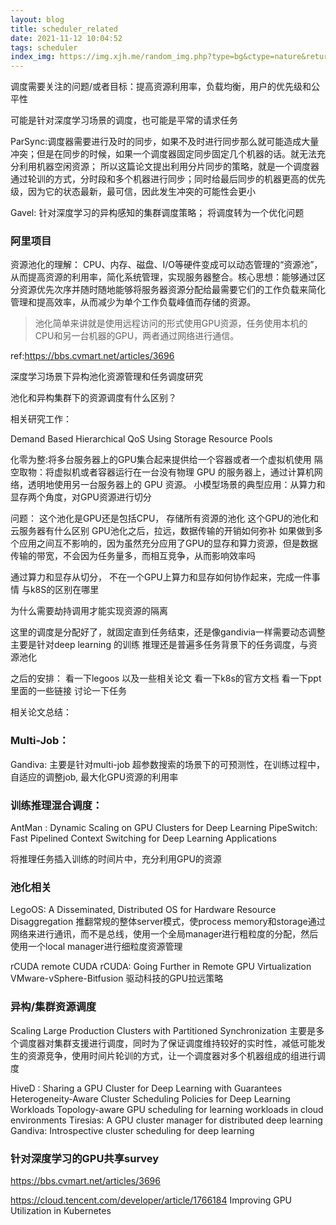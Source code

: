 ```yaml
---
layout: blog
title: scheduler_related
date: 2021-11-12 10:04:52
tags: scheduler
index_img: https://img.xjh.me/random_img.php?type=bg&ctype=nature&return=302
---
```


调度需要关注的问题/或者目标：提高资源利用率，负载均衡，用户的优先级和公平性

可能是针对深度学习场景的调度，也可能是平常的请求任务

ParSync:调度器需要进行及时的同步，如果不及时进行同步那么就可能造成大量冲突；但是在同步的时候，如果一个调度器固定同步固定几个机器的话。就无法充分利用机器空闲资源；
所以这篇论文提出利用分片同步的策略，就是一个调度器通过轮训的方式，分时段和多个机器进行同步；同时给最后同步的机器更高的优先级，因为它的状态最新，最可信，因此发生冲突的可能性会更小


Gavel: 针对深度学习的异构感知的集群调度策略； 将调度转为一个优化问题



### 阿里项目

资源池化的理解：
CPU、内存、磁盘、I/O等硬件变成可以动态管理的“资源池”，从而提高资源的利用率，简化系统管理，实现服务器整合。核心思想：能够通过区分资源优先次序并随时随地能够将服务器资源分配给最需要它们的工作负载来简化管理和提高效率，从而减少为单个工作负载峰值而存储的资源。

>池化简单来讲就是使用远程访问的形式使用GPU资源，任务使用本机的CPU和另一台机器的GPU，两者通过网络进行通信。

ref:https://bbs.cvmart.net/articles/3696

深度学习场景下异构池化资源管理和任务调度研究

池化和异构集群下的资源调度有什么区别？

相关研究工作：

Demand Based Hierarchical QoS Using Storage Resource Pools

化零为整:将多台服务器上的GPU集合起来提供给一个容器或者一个虚拟机使用
隔空取物：将虚拟机或者容器运行在一台没有物理 GPU 的服务器上，通过计算机网络，透明地使用另一台服务器上的 GPU 资源。
小模型场景的典型应用：从算力和显存两个角度，对GPU资源进行切分

问题：
这个池化是GPU还是包括CPU， 存储所有资源的池化
这个GPU的池化和云服务器有什么区别
GPU池化之后，拉远，数据传输的开销如何弥补
如果做到多个应用之间互不影响的，因为虽然充分应用了GPU的显存和算力资源，但是数据传输的带宽，不会因为任务量多，而相互竞争，从而影响效率吗

通过算力和显存从切分， 不在一个GPU上算力和显存如何协作起来，完成一件事情
与k8S的区别在哪里

为什么需要劫持调用才能实现资源的隔离

这里的调度是分配好了，就固定直到任务结束，还是像gandivia一样需要动态调整
主要是针对deep learning 的训练 推理还是普遍多任务背景下的任务调度，与资源池化


之后的安排：
看一下legoos 以及一些相关论文
看一下k8s的官方文档
看一下ppt里面的一些链接
讨论一下任务



相关论文总结：
### Multi-Job：
Gandiva: 主要是针对multi-job 超参数搜索的场景下的可预测性，在训练过程中，自适应的调整job, 最大化GPU资源的利用率

### 训练推理混合调度：
AntMan : Dynamic Scaling on GPU Clusters for Deep Learning
PipeSwitch: Fast Pipelined Context Switching for Deep Learning Applications

将推理任务插入训练的时间片中，充分利用GPU的资源

### 池化相关
LegoOS: A Disseminated, Distributed OS for Hardware Resource Disaggregation
推翻常规的整体server模式，使process memory和storage通过网络来进行通讯，而不是总线，使用一个全局manager进行粗粒度的分配，然后使用一个local manager进行细粒度资源管理

rCUDA remote CUDA
rCUDA: Going Further in Remote GPU Virtualization
VMware-vSphere-Bitfusion
驱动科技的GPU拉远策略

### 异构/集群资源调度
Scaling Large Production Clusters with Partitioned Synchronization
主要是多个调度器对集群支援进行调度，同时为了保证调度维持较好的实时性，减低可能发生的资源竞争，使用时间片轮训的方式，让一个调度器对多个机器组成的组进行调度

HiveD : Sharing a GPU Cluster for Deep Learning with Guarantees
Heterogeneity-Aware Cluster Scheduling Policies for Deep Learning Workloads
Topology-aware GPU scheduling for learning workloads in cloud environments
Tiresias: A GPU cluster manager for distributed deep learning
Gandiva: Introspective cluster scheduling for deep learning


### 针对深度学习的GPU共享survey
https://bbs.cvmart.net/articles/3696

https://cloud.tencent.com/developer/article/1766184   Improving GPU Utilization in Kubernetes

